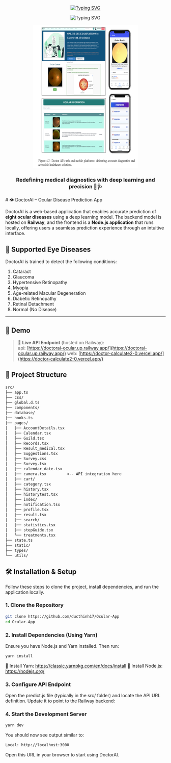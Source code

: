 <p align="center"> <a href="https://git.io/typing-svg"> <img src="https://readme-typing-svg.demolab.com?font=Fira+Code&weight=900&size=50&pause=1000&color=30FFDD&width=800&height=80&lines=Welcome+to+DoctorAI+%E2%80%93+Ocular+Prediction+App" alt="Typing SVG" /> </a> </p> <p align="center"> <img src="https://readme-typing-svg.demolab.com?font=Fira+Code&weight=700&size=30&pause=1000&color=F96666&repeat=false&width=400&height=110&lines=Smarter+Vision+Starts+Here" alt="Typing SVG" /> </p> <div align="center">
  <img src="./banner.png" alt="Banner" width="330" height="450"> </div>
  <h3 align="center">Redefining medical diagnostics with deep learning and precision 🧠🩺</h3>
# 👁️ DoctorAI – Ocular Disease Prediction App

DoctorAI is a web-based application that enables accurate prediction of **eight ocular diseases** using a deep learning model. The backend model is hosted on **Railway**, and the frontend is a **Node.js application** that runs locally, offering users a seamless prediction experience through an intuitive interface.

## 🔬 Supported Eye Diseases
DoctorAI is trained to detect the following conditions:

1. Cataract  
2. Glaucoma  
3. Hypertensive Retinopathy  
4. Myopia  
5. Age-related Macular Degeneration  
6. Diabetic Retinopathy  
7. Retinal Detachment  
8. Normal (No Disease)

---

## 🚀 Demo

> 🔗 **Live API Endpoint** (hosted on Railway):  
> api: [https://doctorai-ocular.up.railway.app/](https://doctorai-ocular.up.railway.app/)
> web: [https://doctor-calculate2-0.vercel.app/](https://doctor-calculate2-0.vercel.app/) 

## 📁 Project Structure

```
src/
├── app.ts
├── css/
├── global.d.ts
├── components/
├── database/
├── hooks.ts
├── pages/
│   ├── AccountDetails.tsx
│   ├── Calendar.tsx
│   ├── Guild.tsx
│   ├── Records.tsx
│   ├── Result_medical.tsx
│   ├── Suggestions.tsx
│   ├── Survey.css
│   ├── Survey.tsx
│   ├── calendar_date.tsx
│   ├── camera.tsx         <-- API integration here
│   ├── cart/
│   ├── category.tsx
│   ├── history.tsx
│   ├── historytest.tsx
│   ├── index/
│   ├── notification.tsx
│   ├── profile.tsx
│   ├── result.tsx
│   ├── search/
│   ├── statistics.tsx
│   ├── stepGuide.tsx
│   └── treatments.tsx
├── state.ts
├── static/
├── types/
└── utils/
```


## 🛠️ Installation & Setup

Follow these steps to clone the project, install dependencies, and run the application locally.

### 1. Clone the Repository

```bash
git clone https://github.com/ducthinh17/Ocular-App
cd Ocular-App
```
### 2. Install Dependencies (Using Yarn)
Ensure you have Node.js and Yarn installed. Then run:

```bash
yarn install
```
🔗 Install Yarn: https://classic.yarnpkg.com/en/docs/install
🔗 Install Node.js: https://nodejs.org/
### 3. Configure API Endpoint
Open the predict.js file (typically in the src/ folder) and locate the API URL definition. Update it to point to the Railway backend:

### 4. Start the Development Server

```bash
yarn dev
```
You should now see output similar to:
```bash
Local: http://localhost:3000
```
Open this URL in your browser to start using DoctorAI.
